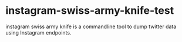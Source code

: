 # instagram-swiss-army-knife-test
instagram swiss army knife is a commandline tool to dump twitter data using Instagram endpoints.
